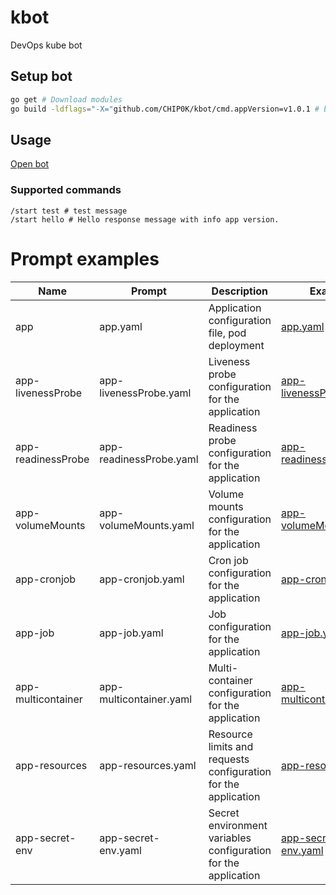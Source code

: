 # kbot

DevOps kube bot

## Setup bot

```bash
go get # Download modules
go build -ldflags="-X="github.com/CHIP0K/kbot/cmd.appVersion=v1.0.1 # build app
```

## Usage

[Open bot](https://t.me/ChipK_bot)

### Supported commands

```text
/start test # test message
/start hello # Hello response message with info app version.
```


# Prompt examples

| Name | Prompt | Description | Example |
|-|-|-|-|
| app | app.yaml | Application configuration file, pod deployment | [app.yaml](yaml/app.yaml) |
| app-livenessProbe | app-livenessProbe.yaml | Liveness probe configuration for the application | [app-livenessProbe.yaml](yaml/app-livenessProbe.yaml)|
| app-readinessProbe | app-readinessProbe.yaml | Readiness probe configuration for the application | [app-readinessProbe.yaml](yaml/app-readinessProbe.yaml) |
| app-volumeMounts | app-volumeMounts.yaml | Volume mounts configuration for the application | [app-volumeMounts.yaml](yaml/app-volumeMounts.yaml) |
| app-cronjob | app-cronjob.yaml | Cron job configuration for the application | [app-cronjob.yaml](yaml/app-cronjob.yaml) |
| app-job | app-job.yaml | Job configuration for the application | [app-job.yaml](yaml/app-job.yaml) |
| app-multicontainer | app-multicontainer.yaml | Multi-container configuration for the application | [app-multicontainer.yaml](yaml/app-multicontainer.yaml) |
| app-resources | app-resources.yaml | Resource limits and requests configuration for the application | [app-resources.yaml](yaml/app-resources.yaml) |
| app-secret-env | app-secret-env.yaml | Secret environment variables configuration for the application | [app-secret-env.yaml](yaml/app-secret-env.yaml) |

